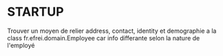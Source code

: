 # STARTUP

Trouver un moyen de relier address, contact, identity et demographie a la class fr.efrei.domain.Employee car info differante selon la nature de l'employé
